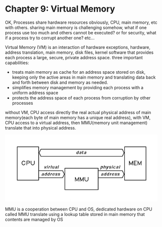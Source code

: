 # Chapter 9: Virtual Memory


OK, Processes share hardware resources obviously, CPU, main memory, etc with others.
sharing main memory is challenging somehow, what if one process use too much and others cannot be executed? or for security, what if a process try to corrupt another one? etc...

Virtual Memory (VM)
is an interaction of hardware exceptions, hardware, address translation, main memory, disk files, kernel software that provides each process a large, secure, private address space.
three important capabilities:
- treats main memory as cache for an address space stored on disk, keeping only the active areas in main memory and translating data back and forth between disk and memory as needed.
- simplifies memory management by providing each process with a uniform address space
- protects the address space of each process from corruption by other processes

without VM, CPU access directly the real actual physical address of main memory(each byte of main memory has a unique real address), with VM, CPU access to a virtual address, then MMU(memory unit management) translate that into physical address.

![system that uses virtual addressing](assets/mmu1.gif)

MMU is a cooperation between CPU and OS, dedicated hardware on CPU called MMU translate using a lookup table stored in main memory that contents are managed by OS


